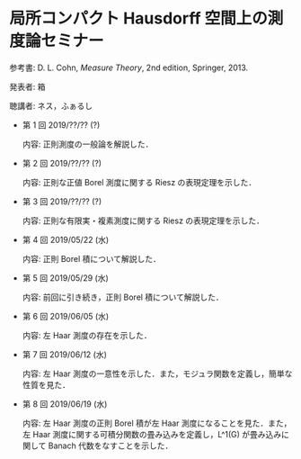 # 局所コンパクト Hausdorff 空間上の測度論セミナー

参考書: D. L. Cohn, *Measure Theory*, 2nd edition, Springer, 2013.

発表者: 箱

聴講者: ネス，ふぁるし

* 第 1 回 2019/??/?? (?)

  内容: 正則測度の一般論を解説した．

* 第 2 回 2019/??/?? (?)

  内容: 正則な正値 Borel 測度に関する Riesz の表現定理を示した．

* 第 3 回 2019/??/?? (?)

  内容: 正則な有限実・複素測度に関する Riesz の表現定理を示した．

* 第 4 回 2019/05/22 (水)

  内容: 正則 Borel 積について解説した．

* 第 5 回 2019/05/29 (水)

  内容: 前回に引き続き，正則 Borel 積について解説した．

* 第 6 回 2019/06/05 (水)

  内容: 左 Haar 測度の存在を示した．

* 第 7 回 2019/06/12 (水)

  内容: 左 Haar 測度の一意性を示した．また，モジュラ関数を定義し，簡単な性質を見た．

* 第 8 回 2019/06/19 (水)

  内容: 左 Haar 測度の正則 Borel 積が左 Haar 測度になることを見た．また，左 Haar 測度に関する可積分関数の畳み込みを定義し，L^1(G) が畳み込みに関して Banach 代数をなすことを示した．
